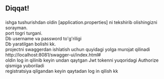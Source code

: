## Diqqat!

###

ishga tushurishdan oldin [application.properties] ni tekshirib olishingizni sorayman.
<br>
port togri turgani.
<br>
Db username va password to'g'riligi
<br>
Db yaratilgan bolishi kk.
<br>
projectni swaggerdan ishlatish uchun quyidagi yolga murojat qilinadi
<br>
http://localhost:8081/swagger-ui/index.html#
<br>
oldin log in qilinib keyin undan qaytgan Jwt tokenni yuqoridagi Authorize qismiga yuboriladi
<br>
registratsiya qilgandan keyin qaytadan log in qilish kk